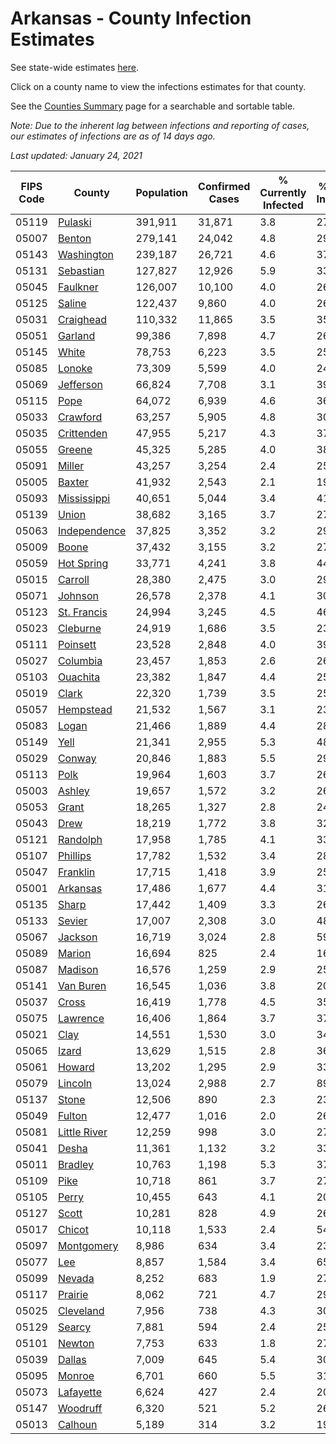 # Arkansas - County Infection Estimates

See state-wide estimates [here](/infections/us-ar).

Click on a county name to view the infections estimates for that county.

See the [Counties Summary](/infections/summary-counties) page for a searchable and sortable table.

*Note: Due to the inherent lag between infections and reporting of cases, our estimates of infections are as of 14 days ago.*

*Last updated: January 24, 2021*

|   FIPS Code |                       County |   Population |   Confirmed Cases |   % Currently Infected |   % Total Infected |
|-------------|------------------------------|--------------|-------------------|------------------------|--------------------|
|       05119 |           [Pulaski](pulaski) |      391,911 |            31,871 |                    3.8 |               27.4 |
|       05007 |             [Benton](benton) |      279,141 |            24,042 |                    4.8 |               29.0 |
|       05143 |     [Washington](washington) |      239,187 |            26,721 |                    4.6 |               37.9 |
|       05131 |       [Sebastian](sebastian) |      127,827 |            12,926 |                    5.9 |               33.6 |
|       05045 |         [Faulkner](faulkner) |      126,007 |            10,100 |                    4.0 |               26.6 |
|       05125 |             [Saline](saline) |      122,437 |             9,860 |                    4.0 |               26.6 |
|       05031 |       [Craighead](craighead) |      110,332 |            11,865 |                    3.5 |               35.7 |
|       05051 |           [Garland](garland) |       99,386 |             7,898 |                    4.7 |               26.4 |
|       05145 |               [White](white) |       78,753 |             6,223 |                    3.5 |               25.7 |
|       05085 |             [Lonoke](lonoke) |       73,309 |             5,599 |                    4.0 |               24.8 |
|       05069 |       [Jefferson](jefferson) |       66,824 |             7,708 |                    3.1 |               39.3 |
|       05115 |                 [Pope](pope) |       64,072 |             6,939 |                    4.6 |               36.3 |
|       05033 |         [Crawford](crawford) |       63,257 |             5,905 |                    4.8 |               30.4 |
|       05035 |     [Crittenden](crittenden) |       47,955 |             5,217 |                    4.3 |               37.8 |
|       05055 |             [Greene](greene) |       45,325 |             5,285 |                    4.0 |               38.3 |
|       05091 |             [Miller](miller) |       43,257 |             3,254 |                    2.4 |               25.0 |
|       05005 |             [Baxter](baxter) |       41,932 |             2,543 |                    2.1 |               19.7 |
|       05093 |   [Mississippi](mississippi) |       40,651 |             5,044 |                    3.4 |               41.7 |
|       05139 |               [Union](union) |       38,682 |             3,165 |                    3.7 |               27.1 |
|       05063 | [Independence](independence) |       37,825 |             3,352 |                    3.2 |               29.6 |
|       05009 |               [Boone](boone) |       37,432 |             3,155 |                    3.2 |               27.3 |
|       05059 |     [Hot Spring](hot-spring) |       33,771 |             4,241 |                    3.8 |               44.0 |
|       05015 |           [Carroll](carroll) |       28,380 |             2,475 |                    3.0 |               29.0 |
|       05071 |           [Johnson](johnson) |       26,578 |             2,378 |                    4.1 |               30.7 |
|       05123 |   [St. Francis](st.-francis) |       24,994 |             3,245 |                    4.5 |               46.1 |
|       05023 |         [Cleburne](cleburne) |       24,919 |             1,686 |                    3.5 |               23.8 |
|       05111 |         [Poinsett](poinsett) |       23,528 |             2,848 |                    4.0 |               39.8 |
|       05027 |         [Columbia](columbia) |       23,457 |             1,853 |                    2.6 |               26.0 |
|       05103 |         [Ouachita](ouachita) |       23,382 |             1,847 |                    4.4 |               25.5 |
|       05019 |               [Clark](clark) |       22,320 |             1,739 |                    3.5 |               25.9 |
|       05057 |       [Hempstead](hempstead) |       21,532 |             1,567 |                    3.1 |               23.6 |
|       05083 |               [Logan](logan) |       21,466 |             1,889 |                    4.4 |               28.9 |
|       05149 |                 [Yell](yell) |       21,341 |             2,955 |                    5.3 |               48.5 |
|       05029 |             [Conway](conway) |       20,846 |             1,883 |                    5.5 |               29.6 |
|       05113 |                 [Polk](polk) |       19,964 |             1,603 |                    3.7 |               26.5 |
|       05003 |             [Ashley](ashley) |       19,657 |             1,572 |                    3.2 |               26.7 |
|       05053 |               [Grant](grant) |       18,265 |             1,327 |                    2.8 |               24.2 |
|       05043 |                 [Drew](drew) |       18,219 |             1,772 |                    3.8 |               32.4 |
|       05121 |         [Randolph](randolph) |       17,958 |             1,785 |                    4.1 |               33.1 |
|       05107 |         [Phillips](phillips) |       17,782 |             1,532 |                    3.4 |               28.9 |
|       05047 |         [Franklin](franklin) |       17,715 |             1,418 |                    3.9 |               25.8 |
|       05001 |         [Arkansas](arkansas) |       17,486 |             1,677 |                    4.4 |               31.0 |
|       05135 |               [Sharp](sharp) |       17,442 |             1,409 |                    3.3 |               26.8 |
|       05133 |             [Sevier](sevier) |       17,007 |             2,308 |                    3.0 |               48.4 |
|       05067 |           [Jackson](jackson) |       16,719 |             3,024 |                    2.8 |               59.2 |
|       05089 |             [Marion](marion) |       16,694 |               825 |                    2.4 |               16.0 |
|       05087 |           [Madison](madison) |       16,576 |             1,259 |                    2.9 |               25.7 |
|       05141 |       [Van Buren](van-buren) |       16,545 |             1,036 |                    3.8 |               20.9 |
|       05037 |               [Cross](cross) |       16,419 |             1,778 |                    4.5 |               35.8 |
|       05075 |         [Lawrence](lawrence) |       16,406 |             1,864 |                    3.7 |               37.8 |
|       05021 |                 [Clay](clay) |       14,551 |             1,530 |                    3.0 |               34.5 |
|       05065 |               [Izard](izard) |       13,629 |             1,515 |                    2.8 |               36.1 |
|       05061 |             [Howard](howard) |       13,202 |             1,295 |                    2.9 |               33.4 |
|       05079 |           [Lincoln](lincoln) |       13,024 |             2,988 |                    2.7 |               89.9 |
|       05137 |               [Stone](stone) |       12,506 |               890 |                    2.3 |               23.7 |
|       05049 |             [Fulton](fulton) |       12,477 |             1,016 |                    2.0 |               26.7 |
|       05081 | [Little River](little-river) |       12,259 |               998 |                    3.0 |               27.1 |
|       05041 |               [Desha](desha) |       11,361 |             1,132 |                    3.2 |               33.5 |
|       05011 |           [Bradley](bradley) |       10,763 |             1,198 |                    5.3 |               37.9 |
|       05109 |                 [Pike](pike) |       10,718 |               861 |                    3.7 |               27.0 |
|       05105 |               [Perry](perry) |       10,455 |               643 |                    4.1 |               20.2 |
|       05127 |               [Scott](scott) |       10,281 |               828 |                    4.9 |               26.1 |
|       05017 |             [Chicot](chicot) |       10,118 |             1,533 |                    2.4 |               54.1 |
|       05097 |     [Montgomery](montgomery) |        8,986 |               634 |                    3.4 |               23.3 |
|       05077 |                   [Lee](lee) |        8,857 |             1,584 |                    3.4 |               65.7 |
|       05099 |             [Nevada](nevada) |        8,252 |               683 |                    1.9 |               27.6 |
|       05117 |           [Prairie](prairie) |        8,062 |               721 |                    4.7 |               29.0 |
|       05025 |       [Cleveland](cleveland) |        7,956 |               738 |                    4.3 |               30.4 |
|       05129 |             [Searcy](searcy) |        7,881 |               594 |                    2.4 |               25.0 |
|       05101 |             [Newton](newton) |        7,753 |               633 |                    1.8 |               27.1 |
|       05039 |             [Dallas](dallas) |        7,009 |               645 |                    5.4 |               30.1 |
|       05095 |             [Monroe](monroe) |        6,701 |               660 |                    5.5 |               31.7 |
|       05073 |       [Lafayette](lafayette) |        6,624 |               427 |                    2.4 |               20.7 |
|       05147 |         [Woodruff](woodruff) |        6,320 |               521 |                    5.2 |               26.8 |
|       05013 |           [Calhoun](calhoun) |        5,189 |               314 |                    3.2 |               19.4 |